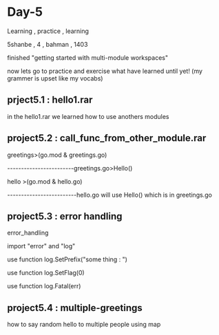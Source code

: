 # Day-5
Learning , practice , learning

5shanbe , 4 , bahman , 1403

finished "getting started with multi-module workspaces"

now lets go to practice and exercise what have learned until yet!
(my grammer is upset like my vocabs)

prject5.1 : hello1.rar
-------------------

in the hello1.rar we learned how to use anothers modules

project5.2 : call_func_from_other_module.rar
----------------------------------------

greetings>(go.mod & greetings.go)

------------------------greetings.go>Hello()

hello       >(go.mod & hello.go)

-------------------------hello.go will use Hello() which is in greetings.go 

project5.3 : error handling
--------------------------

error_handling

import "error" and "log"

use function log.SetPrefix("some thing : ") 

use function log.SetFlag(0)

use function log.Fatal(err)

project5.4 : multiple-greetings
--------------------------------

how to say random hello to multiple people using map

